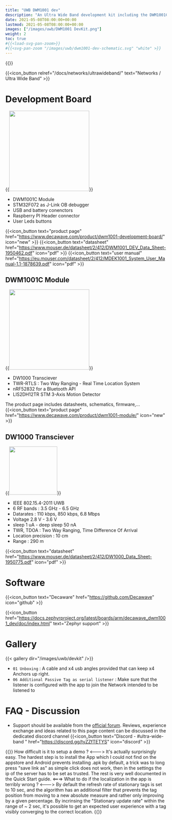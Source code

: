 ```yaml
---
title: "UWB DWM1001 dev"
description: "An Ultra Wide Band development kit including the DWM1001C Module"
date: 2021-05-08T08:00:00+00:00
lastmod: 2021-05-08T08:00:00+00:00
images: ["/images/uwb/DWM1001 DevKit.png"]
weight: 2
toc: true
#{{<load-svg-pan-zoom>}}
#{{<svg-pan-zoom "/images/uwb/dwm1001-dev-schematic.svg" "white" >}}
---
```

{{<load-photoswipe >}}

{{<icon_button relref="/docs/networks/ultrawideband/" text="Networks / Ultra Wide Band" >}}

# Development Board
{{<image src="/images/uwb/DWM1001 DevKit.png" width="250px" >}}

* DWM1001C Module
* STM32F072 as J-Link OB debugger
* USB and battery conenctors
* Raspberry PI Header connector
* User Leds buttons

{{<icon_button text="product page" href="https://www.decawave.com/product/dwm1001-development-board/" icon="new" >}}
{{<icon_button text="datasheet" href="https://www.mouser.de/datasheet/2/412/DWM1001_DEV_Data_Sheet-1950462.pdf" icon="pdf" >}}
{{<icon_button text="user manual" href="https://eu.mouser.com/datasheet/2/412/MDEK1001_System_User_Manual-1.1-1878639.pdf" icon="pdf" >}}



## DWM1001C Module
{{<image src="/images/uwb/dwm1001 module.webp" width="250px" >}}

* DW1000 Transciever
* TWR-RTLS : Two Way Ranging - Real Time Location System
* nRF52832 for a Bluetooth API
* LIS2DH12TR STM 3-Axis Motion Detector

The product page includes datasheets, schematics, firmware,...
{{<icon_button text="product page" href="https://www.decawave.com/product/dwm1001-module/" icon="new" >}}

## DW1000 Transciever
{{<image src="/images/uwb/dw1000.webp" width="150" >}}

* IEEE 802.15.4-2011 UWB
* 6 RF bands : 3.5 GHz - 6.5 GHz
* Datarates : 110 kbps, 850 kbps, 6.8 Mbps
* Voltage 2.8 V - 3.6 V
* sleep 1 uA - deep sleep 50 nA
* TWR, TDOA : Two Way Ranging, Time Difference Of Arrival
* Location precision : 10 cm
* Range : 290 m

{{<icon_button text="datasheet" href="https://www.mouser.de/datasheet/2/412/DW1000_Data_Sheet-1950775.pdf" icon="pdf" >}}


# Software
{{<icon_button text="Decaware" href="https://github.com/Decawave" icon="github" >}}

{{<icon_button href="https://docs.zephyrproject.org/latest/boards/arm/decawave_dwm1001_dev/doc/index.html" text="Zephyr support" >}}

# Gallery

{{< gallery dir="/images/uwb/devkit" />}}

* `01 Unboxing` : A cable and x4 usb angles provided that can keep x4 Anchors up right.
* `06 Additional Passive Tag as serial listener` : Make sure that the listener is configured with the app to join the Network intended to be listened to

# FAQ - Discussion
* Support should be available from the [official forum](https://decaforum.decawave.com/). Reviews, experience exchange and ideas related to this page content can be discussed in the dedicated discord channel
{{<icon_button text="Discord - #ultra-wide-band " href="https://discord.gg/tyZZfTETYS" icon="discord" >}}


{{<faq>}}
How difficult is it to setup a demo ?
<--->
It's actually surprisingly easy. The hardest step is to install the App which I could not find on the appstore and Android prevents installing .apk by default, a trick was to long press "save link as" as simple click does not work, then in the settings the ip of the server has to be set as trusted. The rest is very well documented in the Quick Start guide.
<===>
What to do if the localization in the app is terribly wrong ?
<--->
By default the refresh rate of stationary tags is set to 10 sec, and the algorithm has an additional filter that prevents the tag position from moving to a new absolute measure and rather only improving by a given percentage. By incrinsing the "Stationary update rate" within the range of ~ 2 sec, it's possible to get an expected user experience with a tag visibly converging to the correct location.
{{</faq>}}
